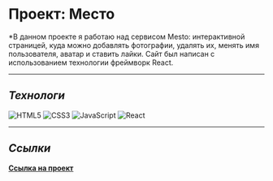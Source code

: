 # __Проект: Место__

*В данном проекте я работаю над сервисом Mesto: интерактивной страницей, куда можно добавлять фотографии, удалять их, менять имя пользователя, аватар и ставить лайки. Сайт был написан с использованием технологии фреймворк React.

***

## _Технологи_

![HTML5](https://img.shields.io/badge/html5-%23E34F26.svg?style=for-the-badge&logo=html5&logoColor=white)
![CSS3](https://img.shields.io/badge/css3-%231572B6.svg?style=for-the-badge&logo=css3&logoColor=white)
![JavaScript](https://img.shields.io/badge/javascript-%23323330.svg?style=for-the-badge&logo=javascript&logoColor=%23F7DF1E)
![React](https://img.shields.io/badge/react-%2320232a.svg?style=for-the-badge&logo=react&logoColor=%2361DAFB)

***

## _Ссылки_

**[Ссылка на проект](https://ezzheva.github.io/mesto/index.html)**